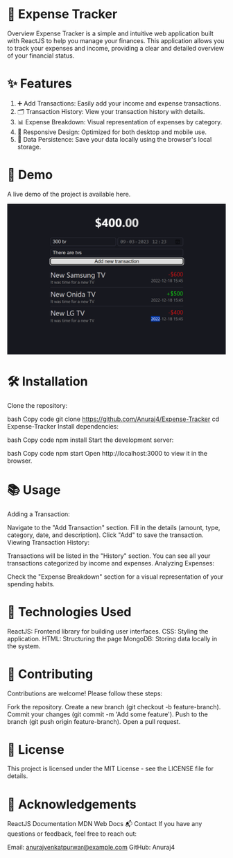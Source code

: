 # 💸 Expense Tracker
Overview
Expense Tracker is a simple and intuitive web application built with ReactJS to help you manage your finances. This application allows you to track your expenses and income, providing a clear and detailed overview of your financial status.

# ✨ Features

  1) ➕ Add Transactions: Easily add your income and expense transactions.
  2) 🗂️ Transaction History: View your transaction history with details.
  3) 📊 Expense Breakdown: Visual representation of expenses by category.
  4) 📱 Responsive Design: Optimized for both desktop and mobile use.
  5) 💾 Data Persistence: Save your data locally using the browser's local storage.

# 🚀 Demo

A live demo of the project is available here.

![image](https://github.com/Anuraj4/Expense-Tracker/blob/main/Screenshot%202024-06-02%20172218.png)



# 🛠️ Installation
Clone the repository:

bash
Copy code
git clone https://github.com/Anuraj4/Expense-Tracker
cd Expense-Tracker
Install dependencies:

bash
Copy code
npm install
Start the development server:

bash
Copy code
npm start
Open http://localhost:3000 to view it in the browser.

# 📚 Usage
Adding a Transaction:

Navigate to the "Add Transaction" section.
Fill in the details (amount, type, category, date, and description).
Click "Add" to save the transaction.
Viewing Transaction History:

Transactions will be listed in the "History" section.
You can see all your transactions categorized by income and expenses.
Analyzing Expenses:

Check the "Expense Breakdown" section for a visual representation of your spending habits.

# 🧰 Technologies Used

ReactJS: Frontend library for building user interfaces.
CSS: Styling the application.
HTML: Structuring the page
MongoDB: Storing data locally in the system.

# 🤝 Contributing
Contributions are welcome! Please follow these steps:

Fork the repository.
Create a new branch (git checkout -b feature-branch).
Commit your changes (git commit -m 'Add some feature').
Push to the branch (git push origin feature-branch).
Open a pull request.
 
# 📜 License
This project is licensed under the MIT License - see the LICENSE file for details.

# 🙏 Acknowledgements
ReactJS Documentation
MDN Web Docs
📬 Contact
If you have any questions or feedback, feel free to reach out:

Email: anurajvenkatpurwar@example.com
GitHub: Anuraj4

